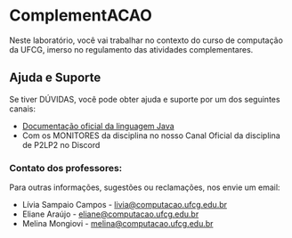 # ComplementACAO

Neste laboratório, você vai trabalhar no contexto do curso de computação da UFCG, imerso no regulamento das atividades complementares.

## Ajuda e Suporte

Se tiver DÚVIDAS, você pode obter ajuda e suporte por um dos seguintes canais:

* [Documentação oficial da linguagem Java](https://docs.oracle.com/javase/tutorial/)
* Com os MONITORES da disciplina no nosso Canal Oficial da disciplina de P2LP2 no Discord

### Contato dos professores:

Para outras informações, sugestões ou reclamações, nos envie um email:

* Lí­via Sampaio Campos - [livia@computacao.ufcg.edu.br](mailto:livia@computacao.ufcg.edu.br)
* Eliane Araújo - [eliane@computacao.ufcg.edu.br](mailto:eliane@computacao.ufcg.edu.br)
* Melina Mongiovi - [melina@computacao.ufcg.edu.br](mailto:melina@computacao.ufcg.edu.br)
